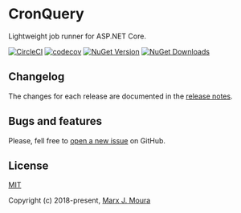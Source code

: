 # CronQuery

Lightweight job runner for ASP.NET Core.

[![CircleCI](https://circleci.com/gh/marxjmoura/cronquery.svg?style=shield)](https://circleci.com/gh/marxjmoura/cronquery)
[![codecov](https://codecov.io/gh/marxjmoura/cronquery/branch/master/graph/badge.svg)](https://codecov.io/gh/marxjmoura/cronquery)
[![NuGet Version](https://img.shields.io/nuget/v/cronquery.svg)](https://img.shields.io/nuget/v/cronquery.svg)
[![NuGet Downloads](https://img.shields.io/nuget/dt/cronquery.svg)](https://www.nuget.org/packages/cronquery)

## Changelog

The changes for each release are documented in the [release notes](https://github.com/marxjmoura/cronquery/releases).

## Bugs and features

Please, fell free to [open a new issue](https://github.com/marxjmoura/cronquery/issues/new) on GitHub.

## License

[MIT](https://github.com/marxjmoura/cronquery/blob/master/LICENSE)

Copyright (c) 2018-present, [Marx J. Moura](https://github.com/marxjmoura)
